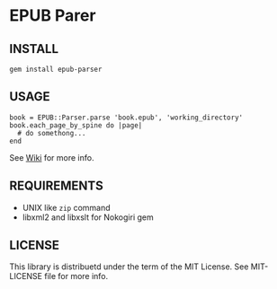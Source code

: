 EPUB Parer
==========

INSTALL
-------
    gem install epub-parser  

USAGE
-----
    book = EPUB::Parser.parse 'book.epub', 'working_directory'
    book.each_page_by_spine do |page|
      # do somethong...
    end

See [Wiki](https://gitorious.org/epub/pages/Home) for more info.

REQUIREMENTS
------------
* UNIX like `zip` command
* libxml2 and libxslt for Nokogiri gem

LICENSE
-------
This library is distribuetd under the term of the MIT License.
See MIT-LICENSE file for more info.
